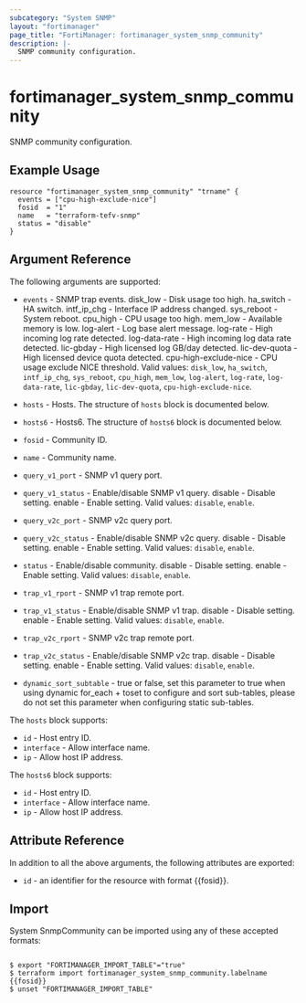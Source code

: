 ```yaml
---
subcategory: "System SNMP"
layout: "fortimanager"
page_title: "FortiManager: fortimanager_system_snmp_community"
description: |-
  SNMP community configuration.
---
```


# fortimanager_system_snmp_community
SNMP community configuration.

## Example Usage

```hcl
resource "fortimanager_system_snmp_community" "trname" {
  events = ["cpu-high-exclude-nice"]
  fosid  = "1"
  name   = "terraform-tefv-snmp"
  status = "disable"
}
```

## Argument Reference


The following arguments are supported:


* `events` - SNMP trap events. disk_low - Disk usage too high. ha_switch - HA switch. intf_ip_chg - Interface IP address changed. sys_reboot - System reboot. cpu_high - CPU usage too high. mem_low - Available memory is low. log-alert - Log base alert message. log-rate - High incoming log rate detected. log-data-rate - High incoming log data rate detected. lic-gbday - High licensed log GB/day detected. lic-dev-quota - High licensed device quota detected. cpu-high-exclude-nice - CPU usage exclude NICE threshold. Valid values: `disk_low`, `ha_switch`, `intf_ip_chg`, `sys_reboot`, `cpu_high`, `mem_low`, `log-alert`, `log-rate`, `log-data-rate`, `lic-gbday`, `lic-dev-quota`, `cpu-high-exclude-nice`.

* `hosts` - Hosts. The structure of `hosts` block is documented below.
* `hosts6` - Hosts6. The structure of `hosts6` block is documented below.
* `fosid` - Community ID.
* `name` - Community name.
* `query_v1_port` - SNMP v1 query port.
* `query_v1_status` - Enable/disable SNMP v1 query. disable - Disable setting. enable - Enable setting. Valid values: `disable`, `enable`.

* `query_v2c_port` - SNMP v2c query port.
* `query_v2c_status` - Enable/disable SNMP v2c query. disable - Disable setting. enable - Enable setting. Valid values: `disable`, `enable`.

* `status` - Enable/disable community. disable - Disable setting. enable - Enable setting. Valid values: `disable`, `enable`.

* `trap_v1_rport` - SNMP v1 trap remote port.
* `trap_v1_status` - Enable/disable SNMP v1 trap. disable - Disable setting. enable - Enable setting. Valid values: `disable`, `enable`.

* `trap_v2c_rport` - SNMP v2c trap remote port.
* `trap_v2c_status` - Enable/disable SNMP v2c trap. disable - Disable setting. enable - Enable setting. Valid values: `disable`, `enable`.

* `dynamic_sort_subtable` - true or false, set this parameter to true when using dynamic for_each + toset to configure and sort sub-tables, please do not set this parameter when configuring static sub-tables.

The `hosts` block supports:

* `id` - Host entry ID.
* `interface` - Allow interface name.
* `ip` - Allow host IP address.

The `hosts6` block supports:

* `id` - Host entry ID.
* `interface` - Allow interface name.
* `ip` - Allow host IP address.


## Attribute Reference

In addition to all the above arguments, the following attributes are exported:
* `id` - an identifier for the resource with format {{fosid}}.

## Import

System SnmpCommunity can be imported using any of these accepted formats:
```

$ export "FORTIMANAGER_IMPORT_TABLE"="true"
$ terraform import fortimanager_system_snmp_community.labelname {{fosid}}
$ unset "FORTIMANAGER_IMPORT_TABLE"
```

